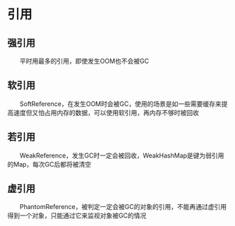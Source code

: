 # 引用
## 强引用
&emsp;&emsp;平时用最多的引用，即使发生OOM也不会被GC
## 软引用
&emsp;&emsp;SoftReference，在发生OOM时会被GC，使用的场景是如一些需要缓存来提高速度但又怕占用内存的数据，可以使用软引用，再内存不够时被回收
## 若引用
&emsp;&emsp;WeakReference，发生GC时一定会被回收，WeakHashMap是键为弱引用的Map，每次GC后都将被清空
## 虚引用
&emsp;&emsp;PhantomReference，被判定一定会被GC的对象的引用，不能再通过虚引用得到一个对象，只能通过它来监视对象被GC的情况